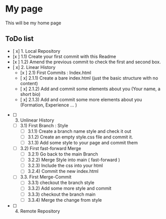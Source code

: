 # My page
This will be my home page

## ToDo list
 - [ x] 1. Local Repository 
  - [x ] 1.1) Create your first commit with this Readme
  - [x ] 1.2) Amend the previous commit to check the first and second box.
- [ x] 2. Linear History 
  - [x ] 2.1) First Commits : Index.html
  - [ x] 2.1.1) Create a bare index.html (just the basic structure with no content)
  - [ x] 2.1.2) Add and commit some elements about you (Your name, a short bio)
  - [ x] 2.1.3) Add and commit some more elements about you (Formation, Experience ... )
- [ ] 3. Unlinear History 
  - [ ] 3.1) First Branch : Style
    - [ ] 3.1.1) Create a branch name style and check it out
    - [ ] 3.1.2) Create an empty style.css file and commit it.
    - [ ] 3.1.3) Add some style to your page and commit them
  - [ ] 3.2) First fast-forward Merge
    - [ ] 3.2.1) Go back to the main Branch
    - [ ] 3.2.2) Merge Style into main ( fast-forward )
    - [ ] 3.2.3) Include the css into your html
    - [ ] 3.2.4) Commit the new index.html
  - [ ] 3.3. First Merge-Commit
    - [ ] 3.3.1) checkout the branch style
    - [ ] 3.3.2) Add some more style and commit
    - [ ] 3.3.3) checkout the branch main
    - [ ] 3.3.4) Merge the change from style
 - [ ] 4. Remote Repository